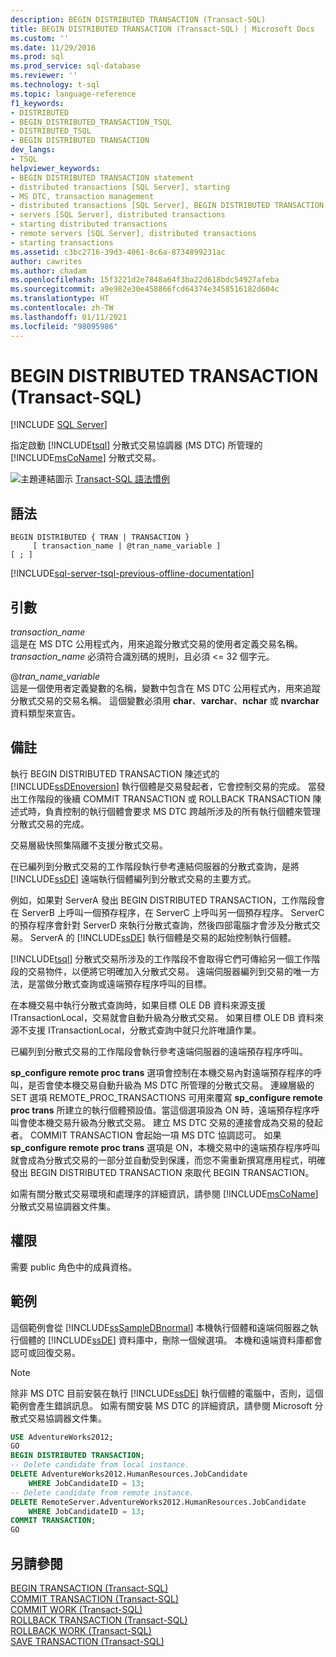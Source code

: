 ```yaml
---
description: BEGIN DISTRIBUTED TRANSACTION (Transact-SQL)
title: BEGIN DISTRIBUTED TRANSACTION (Transact-SQL) | Microsoft Docs
ms.custom: ''
ms.date: 11/29/2016
ms.prod: sql
ms.prod_service: sql-database
ms.reviewer: ''
ms.technology: t-sql
ms.topic: language-reference
f1_keywords:
- DISTRIBUTED
- BEGIN_DISTRIBUTED_TRANSACTION_TSQL
- DISTRIBUTED_TSQL
- BEGIN DISTRIBUTED TRANSACTION
dev_langs:
- TSQL
helpviewer_keywords:
- BEGIN DISTRIBUTED TRANSACTION statement
- distributed transactions [SQL Server], starting
- MS DTC, transaction management
- distributed transactions [SQL Server], BEGIN DISTRIBUTED TRANSACTION statement
- servers [SQL Server], distributed transactions
- starting distributed transactions
- remote servers [SQL Server], distributed transactions
- starting transactions
ms.assetid: c3bc2716-39d3-4061-8c6a-8734899231ac
author: cawrites
ms.author: chadam
ms.openlocfilehash: 15f3221d2e7848a64f3ba22d618bdc54927afeba
ms.sourcegitcommit: a9e982e30e458866fcd64374e3458516182d604c
ms.translationtype: HT
ms.contentlocale: zh-TW
ms.lasthandoff: 01/11/2021
ms.locfileid: "98095986"
---
```

# <a name="begin-distributed-transaction-transact-sql"></a>BEGIN DISTRIBUTED TRANSACTION (Transact-SQL)
[!INCLUDE [SQL Server](../../includes/applies-to-version/sqlserver.md)]

  指定啟動 [!INCLUDE[tsql](../../includes/tsql-md.md)] 分散式交易協調器 (MS DTC) 所管理的 [!INCLUDE[msCoName](../../includes/msconame-md.md)] 分散式交易。  
    
  
 ![主題連結圖示](../../database-engine/configure-windows/media/topic-link.gif "主題連結圖示") [Transact-SQL 語法慣例](../../t-sql/language-elements/transact-sql-syntax-conventions-transact-sql.md)  
  
## <a name="syntax"></a>語法  
  
```syntaxsql
BEGIN DISTRIBUTED { TRAN | TRANSACTION }   
     [ transaction_name | @tran_name_variable ]   
[ ; ]  
```  
  
[!INCLUDE[sql-server-tsql-previous-offline-documentation](../../includes/sql-server-tsql-previous-offline-documentation.md)]

## <a name="arguments"></a>引數
 *transaction_name*  
 這是在 MS DTC 公用程式內，用來追蹤分散式交易的使用者定義交易名稱。 *transaction_name* 必須符合識別碼的規則，且必須 \<= 32 個字元。  
  
 @*tran_name_variable*  
 這是一個使用者定義變數的名稱，變數中包含在 MS DTC 公用程式內，用來追蹤分散式交易的交易名稱。 這個變數必須用 **char**、**varchar**、**nchar** 或 **nvarchar** 資料類型來宣告。  
  
## <a name="remarks"></a>備註  
 執行 BEGIN DISTRIBUTED TRANSACTION 陳述式的 [!INCLUDE[ssDEnoversion](../../includes/ssdenoversion-md.md)] 執行個體是交易發起者，它會控制交易的完成。 當發出工作階段的後續 COMMIT TRANSACTION 或 ROLLBACK TRANSACTION 陳述式時，負責控制的執行個體會要求 MS DTC 跨越所涉及的所有執行個體來管理分散式交易的完成。  
  
 交易層級快照集隔離不支援分散式交易。  
  
 在已編列到分散式交易的工作階段執行參考連結伺服器的分散式查詢，是將 [!INCLUDE[ssDE](../../includes/ssde-md.md)] 遠端執行個體編列到分散式交易的主要方式。  
  
 例如，如果對 ServerA 發出 BEGIN DISTRIBUTED TRANSACTION，工作階段會在 ServerB 上呼叫一個預存程序，在 ServerC 上呼叫另一個預存程序。 ServerC 的預存程序會針對 ServerD 來執行分散式查詢，然後四部電腦才會涉及分散式交易。 ServerA 的 [!INCLUDE[ssDE](../../includes/ssde-md.md)] 執行個體是交易的起始控制執行個體。  
  
 [!INCLUDE[tsql](../../includes/tsql-md.md)] 分散式交易所涉及的工作階段不會取得它們可傳給另一個工作階段的交易物件，以便將它明確加入分散式交易。 遠端伺服器編列到交易的唯一方法，是當做分散式查詢或遠端預存程序呼叫的目標。  
  
 在本機交易中執行分散式查詢時，如果目標 OLE DB 資料來源支援 ITransactionLocal，交易就會自動升級為分散式交易。 如果目標 OLE DB 資料來源不支援 ITransactionLocal，分散式查詢中就只允許唯讀作業。  
  
 已編列到分散式交易的工作階段會執行參考遠端伺服器的遠端預存程序呼叫。  
  
 **sp_configure remote proc trans** 選項會控制在本機交易內對遠端預存程序的呼叫，是否會使本機交易自動升級為 MS DTC 所管理的分散式交易。 連線層級的 SET 選項 REMOTE_PROC_TRANSACTIONS 可用來覆寫 **sp_configure remote proc trans** 所建立的執行個體預設值。當這個選項設為 ON 時，遠端預存程序呼叫會使本機交易升級為分散式交易。 建立 MS DTC 交易的連接會成為交易的發起者。 COMMIT TRANSACTION 會起始一項 MS DTC 協調認可。 如果 **sp_configure remote proc trans** 選項是 ON，本機交易中的遠端預存程序呼叫就會成為分散式交易的一部分並自動受到保護，而您不需重新撰寫應用程式，明確發出 BEGIN DISTRIBUTED TRANSACTION 來取代 BEGIN TRANSACTION。  
  
 如需有關分散式交易環境和處理序的詳細資訊，請參閱 [!INCLUDE[msCoName](../../includes/msconame-md.md)] 分散式交易協調器文件集。  
  
## <a name="permissions"></a>權限  
 需要 public 角色中的成員資格。  
  
## <a name="examples"></a>範例  
 這個範例會從 [!INCLUDE[ssSampleDBnormal](../../includes/sssampledbnormal-md.md)] 本機執行個體和遠端伺服器之執行個體的 [!INCLUDE[ssDE](../../includes/ssde-md.md)] 資料庫中，刪除一個候選項。 本機和遠端資料庫都會認可或回復交易。  
  
> [!NOTE]  
>  除非 MS DTC 目前安裝在執行 [!INCLUDE[ssDE](../../includes/ssde-md.md)] 執行個體的電腦中，否則，這個範例會產生錯誤訊息。 如需有關安裝 MS DTC 的詳細資訊，請參閱 Microsoft 分散式交易協調器文件集。  
  
```sql  
USE AdventureWorks2012;  
GO  
BEGIN DISTRIBUTED TRANSACTION;  
-- Delete candidate from local instance.  
DELETE AdventureWorks2012.HumanResources.JobCandidate  
    WHERE JobCandidateID = 13;  
-- Delete candidate from remote instance.  
DELETE RemoteServer.AdventureWorks2012.HumanResources.JobCandidate  
    WHERE JobCandidateID = 13;  
COMMIT TRANSACTION;  
GO  
```  
  
## <a name="see-also"></a>另請參閱  
 [BEGIN TRANSACTION &#40;Transact-SQL&#41;](../../t-sql/language-elements/begin-transaction-transact-sql.md)   
 [COMMIT TRANSACTION &#40;Transact-SQL&#41;](../../t-sql/language-elements/commit-transaction-transact-sql.md)   
 [COMMIT WORK &#40;Transact-SQL&#41;](../../t-sql/language-elements/commit-work-transact-sql.md)   
 [ROLLBACK TRANSACTION &#40;Transact-SQL&#41;](../../t-sql/language-elements/rollback-transaction-transact-sql.md)   
 [ROLLBACK WORK &#40;Transact-SQL&#41;](../../t-sql/language-elements/rollback-work-transact-sql.md)   
 [SAVE TRANSACTION &#40;Transact-SQL&#41;](../../t-sql/language-elements/save-transaction-transact-sql.md)  
  
  
